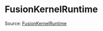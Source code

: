 # FusionKernelRuntime

Source: [FusionKernelRuntime](../../csrc/runtime/fusion_kernel_runtime.h#L49)
